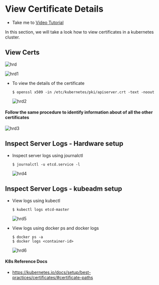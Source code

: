 # View Certificate Details
  - Take me to [Video Tutorial](https://kodekloud.com/topic/view-certificate-details/)
  
In this section, we will take a look how to view certificates in a kubernetes cluster.

## View Certs 
 ![hrd](hrd_CKA.PNG)

 ![hrd1](hrd1_CKA.PNG)
 
 - To view the details of the certificate
   ```
   $ openssl x509 -in /etc/kubernetes/pki/apiserver.crt -text -noout
   ```
   
   ![hrd2](hrd2_CKA.PNG)
   
#### Follow the same procedure to identify information about of all the other certificates

   ![hrd3](hrd3_CKA.PNG)
   
## Inspect Server Logs - Hardware setup
- Inspect server logs using journalctl
  ```
  $ journalctl -u etcd.service -l
  ```
  
  ![hrd4](hrd4_CKA.PNG)
  
## Inspect Server Logs - kubeadm setup
- View logs using kubectl
  ```
  $ kubectl logs etcd-master
  ```
  ![hrd5](hrd5_CKA.PNG)
  
- View logs using docker ps and docker logs
  ```
  $ docker ps -a
  $ docker logs <container-id>
  ```
  ![hrd6](hrd6_CKA.PNG)
  
#### K8s Reference Docs
- https://kubernetes.io/docs/setup/best-practices/certificates/#certificate-paths
  
  

  

   
   

